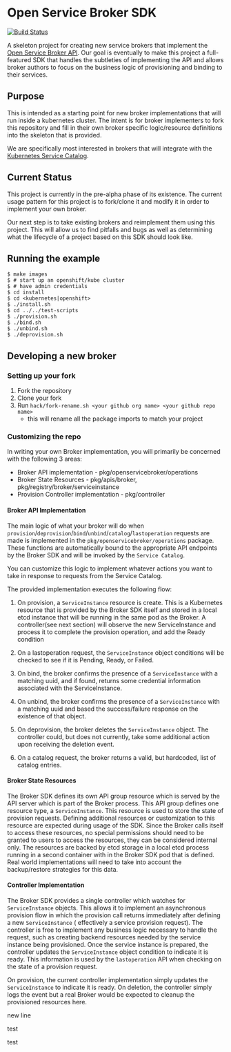 # Open Service Broker SDK

[![Build Status](https://travis-ci.org/openshift/open-service-broker-sdk.svg?branch=master)](https://travis-ci.org/openshift/open-service-broker-sdk)

A skeleton project for creating new service brokers that implement the
[Open Service Broker API](https://github.com/openservicebrokerapi/servicebroker).
Our goal is eventually to make this project a full-featured SDK that handles
the subtleties of implementing the API and allows broker authors to focus on
the business logic of provisioning and binding to their services.

## Purpose

This is intended as a starting point for new broker implementations that will
run inside a kubernetes cluster.  The intent is for broker implementers to
fork this repository and fill in their own broker specific logic/resource
definitions into the skeleton that is provided.

We are specifically most interested in brokers that will integrate with the
[Kubernetes Service Catalog](https://github.com/kubernetes-incubator/service-catalog).

## Current Status

This project is currently in the pre-alpha phase of its existence.  The
current usage pattern for this project is to fork/clone it and modify it in
order to implement your own broker.

Our next step is to take existing brokers and reimplement them using this
project. This will allow us to find pitfalls and bugs as well as determining
what the lifecycle of a project based on this SDK should look like.

## Running the example

```
$ make images
$ # start up an openshift/kube cluster
$ # have admin credentials
$ cd install
$ cd <kubernetes|openshift>
$ ./install.sh
$ cd ../../test-scripts
$ ./provision.sh
$ ./bind.sh
$ ./unbind.sh
$ ./deprovision.sh
```

## Developing a new broker

### Setting up your fork

1) Fork the repository
2) Clone your fork
3) Run `hack/fork-rename.sh <your github org name> <your github repo name>`
    *  this will rename all the package imports to match your project

### Customizing the repo

In writing your own Broker implementation, you will primarily be concerned with the following 3 areas:

* Broker API implementation - pkg/openservicebroker/operations
* Broker State Resources - pkg/apis/broker, pkg/registry/broker/serviceinstance
* Provision Controller implementation - pkg/controller


#### Broker API Implementation

The main logic of what your broker will do when `provision`/`deprovision`/`bind`/`unbind`/`catalog`/`lastoperation` requests
are made is implemented in the `pkg/openservicebroker/operations` package.  These functions
are automatically bound to the appropriate API endpoints by the Broker SDK and will be invoked
by the `Service Catalog`.

You can customize this logic to implement whatever actions you want to take in response to requests from the Service Catalog.

The provided implementation executes the following flow:

1) On provision, a `ServiceInstance` resource is create.  This is a Kubernetes resource that is provided by the Broker SDK
itself and stored in a local etcd instance that will be running in the same pod as the Broker.  A controller(see next section) will
observe the new ServiceInstance and process it to complete the provision operation, and add the Ready condition

2) On a lastoperation request, the `ServiceInstance` object conditions will be checked to see if it is Pending, Ready, or Failed.

3) On bind, the broker confirms the presence of a `ServiceInstance` with a matching uuid, and if found, returns some credential
information associated with the ServiceInstance.

4) On unbind, the broker confirms the presence of a `ServiceInstance` with a matching uuid and based the success/failure response
on the existence of that object.

5) On deprovision, the broker deletes the `ServiceInstance` object.  The controller could, but does not currently, take some
additional action upon receiving the deletion event.

6) On a catalog request, the broker returns a valid, but hardcoded, list of catalog entries.

#### Broker State Resources

The Broker SDK defines its own API group resource which is served by the API server which is part of the Broker process.
This API group defines one resource type, a `ServiceInstance`.  This resource is used to store the state of provision requests.
Defining additional resources or customization to this resource are expected during usage of the SDK.  Since the Broker calls
itself to access these resources, no special permissions should need to be granted to users to access the resources, they
can be considered internal only.  The resources are backed by etcd storage in a local etcd process running in a second container
with in the Broker SDK pod that is defined.  Real world implementations will need to take into account the backup/restore
strategies for this data.


#### Controller Implementation

The Broker SDK provides a single controller which watches for `ServiceInstance` objects.  This allows it to implement an
asynchronous provision flow in which the provision call returns immediately after defining a new `ServiceInstance` (
effectively a service provision request).  The controller is free to implement any business logic necessary to handle
the request, such as creating backend resources needed by the service instance being provisioned.  Once the service
instance is prepared, the controller updates the `ServiceInstance` object condition to indicate it is ready.  This
information is used by the `lastoperation` API when checking on the state of a provision request.

On provision, the current controller implementation simply updates the `ServiceInstance` to indicate it is ready.
On deletion, the controller simply logs the event but a real Broker would be expected to cleanup the provisioned resources
here.






new line 

test

test
